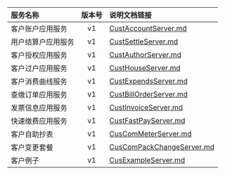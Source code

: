   
| 服务名称 | 版本号 | 说明文档链接 |  
| :----------------- | :-----: | :---------------- |  
| 客户账户应用服务 | v1 | [CustAccountServer.md](https://gitee.com/leslieleslie/gitMd/blob/master/EpeisCust/CustAccountServer_README.md) |  
| 用户结算户应用服务 | v1 | [CustSettleServer.md](https://gitee.com/leslieleslie/gitMd/blob/master/EpeisCust/CustSettleServer_README.md) |  
| 客户授权应用服务 | v1 | [CustAuthorServer.md](https://gitee.com/leslieleslie/gitMd/blob/master/EpeisCust/CustAuthorServer_README.md) |  
| 客户过户应用服务 | v1 | [CustHouseServer.md](https://gitee.com/leslieleslie/gitMd/blob/master/EpeisCust/CustHouseServer_README.md) |  
| 客户消费曲线服务 | v1 | [CustExpendsServer.md](https://gitee.com/leslieleslie/gitMd/blob/master/EpeisCust/CustExpendsServer_README.md) |  
| 查缴订单应用服务 | v1 | [CustBillOrderServer.md](https://gitee.com/leslieleslie/gitMd/blob/master/EpeisCust/CustBillOrderServer_README.md) |  
| 发票信息应用服务 | v1 | [CustInvoiceServer.md](https://gitee.com/leslieleslie/gitMd/blob/master/EpeisCust/CustInvoiceServer_README.md) |  
| 快速缴费应用服务 | v1 | [CustFastPayServer.md](https://gitee.com/leslieleslie/gitMd/blob/master/EpeisCust/CustFastPayServer_README.md) |  
| 客户自助抄表 | v1 | [CusComMeterServer.md](https://gitee.com/leslieleslie/gitMd/blob/master/EpeisCust/CusComMeterServer_README.md) |  
| 客户变更套餐 | v1 | [CusComPackChangeServer.md](https://gitee.com/leslieleslie/gitMd/blob/master/EpeisCust/CusComPackChangeServer_README.md) |  
| 客户例子 | v1 | [CusExampleServer.md](https://gitee.com/leslieleslie/gitMd/blob/master/EpeisCust/CusExampleServer_README.md) |  
  
